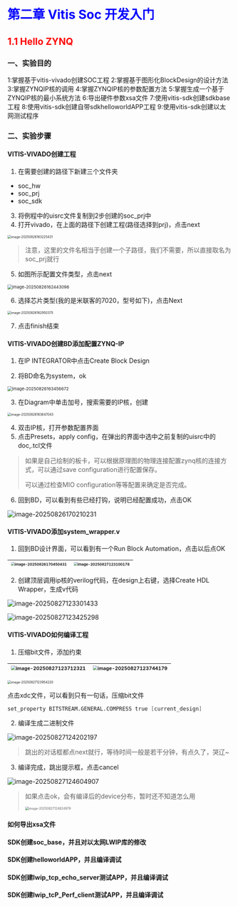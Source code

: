 # <font color = blue>第二章 Vitis Soc 开发入门</font>

## <font color = red>1.1 Hello ZYNQ</font>

### 一、实验目的

1:掌握基于vitis-vivado创建SOC工程
2:掌握基于图形化BlockDesign的设计方法
3:掌握ZYNQIP核的调用
4:掌握ZYNQIP核的参数配置方法
5:掌握生成一个基于ZYNQIP核的最小系统方法
6:导出硬件参数xsa文件
7:使用vitis-sdk创建sdkbase工程
8:使用vitis-sdk创建自带sdkhelloworldAPP工程
9:使用vitis-sdk创建以太网测试程序

### 二、实验步骤

#### VITIS-VIVADO创建工程

1. 在需要创建的路径下新建三个文件夹

- soc_hw
- soc_prj
- soc_sdk

3. 将例程中的uisrc文件复制到2步创建的soc_prj中
4. 打开vivado，在上面的路径下创建工程(路径选择到prj)，点击next

<img src="https://fredericklog-1375058270.cos.ap-nanjing.myqcloud.com/typora/image-20250826163225431.png" alt="image-20250826163225431" style="zoom: 50%;" />

> 注意，这里的文件名相当于创建一个子路径，我们不需要，所以直接取名为soc_prj就行

5. 如图所示配置文件类型，点击next

<img src="https://fredericklog-1375058270.cos.ap-nanjing.myqcloud.com/typora/image-20250826162443096.png" alt="image-20250826162443096" style="zoom: 67%;" />

6. 选择芯片类型(我的是米联客的7020，型号如下)，点击Next

<img src="https://fredericklog-1375058270.cos.ap-nanjing.myqcloud.com/typora/image-20250826162950375.png" alt="image-20250826162950375" style="zoom: 50%;" />

7. 点击finish结束



#### VITIS-VIVADO创建BD添加配置ZYNQ-IP

1. 在IP INTEGRATOR中点击Create Block Design

2. 将BD命名为system，ok

<img src="https://fredericklog-1375058270.cos.ap-nanjing.myqcloud.com/typora/image-20250826163456672.png" alt="image-20250826163456672" style="zoom: 67%;" />

3. 在Diagram中单击加号，搜索需要的IP核，创建

<img src="https://fredericklog-1375058270.cos.ap-nanjing.myqcloud.com/typora/image-20250826163647043.png" alt="image-20250826163647043" style="zoom: 50%;" />

4. 双击IP核，打开参数配置界面
5. 点击Presets，apply config，在弹出的界面中选中之前复制的uisrc中的doc,.tcl文件

> 如果是自己绘制的板卡，可以根据原理图的物理连接配置zynq核的连接方式，可以通过save configuration进行配置保存。
>
> 可以通过检查MIO configuration等等配置来确定是否完成。

6. 回到BD，可以看到有些已经打钩，说明已经配置成功，点击OK

![image-20250826170210231](https://fredericklog-1375058270.cos.ap-nanjing.myqcloud.com/typora/image-20250826170210231.png)









#### VITIS-VIVADO添加system_wrapper.v

1. 回到BD设计界面，可以看到有一个Run Block Automation，点击以后点OK

| <img src="https://fredericklog-1375058270.cos.ap-nanjing.myqcloud.com/typora/image-20250826170450431.png" alt="image-20250826170450431" style="zoom:50%;" /> | <img src="https://fredericklog-1375058270.cos.ap-nanjing.myqcloud.com/typora/image-20250827123100178.png" alt="image-20250827123100178" style="zoom:50%;" /> |
| ------------------------------------------------------------ | ------------------------------------------------------------ |

2. 创建顶层调用ip核的verilog代码，在design上右键，选择Create HDL Wrapper，生成v代码

<img src="https://fredericklog-1375058270.cos.ap-nanjing.myqcloud.com/typora/image-20250827123301433.png" alt="image-20250827123301433"  />

![image-20250827123425298](https://fredericklog-1375058270.cos.ap-nanjing.myqcloud.com/typora/image-20250827123425298.png)



#### VITIS-VIVADO如何编译工程

1. 压缩bit文件，添加约束

| <img src="https://fredericklog-1375058270.cos.ap-nanjing.myqcloud.com/typora/image-20250827123712321.png" alt="image-20250827123712321" style="zoom: 67%;" /> | <img src="https://fredericklog-1375058270.cos.ap-nanjing.myqcloud.com/typora/image-20250827123744179.png" alt="image-20250827123744179" style="zoom:67%;" /> |
| ------------------------------------------------------------ | ------------------------------------------------------------ |

<img src="https://fredericklog-1375058270.cos.ap-nanjing.myqcloud.com/typora/image-20250827123954220.png" alt="image-20250827123954220" style="zoom:50%;" />

点击xdc文件，可以看到只有一句话，压缩bit文件

```verilog
set_property BITSTREAM.GENERAL.COMPRESS true [current_design]
```

2. 编译生成二进制文件

![image-20250827124202197](https://fredericklog-1375058270.cos.ap-nanjing.myqcloud.com/typora/image-20250827124202197.png)

> 跳出的对话框都点next就行，等待时间一般是若干分钟，有点久了，哭辽~

3. 编译完成，跳出提示框，点击cancel

![image-20250827124604907](https://fredericklog-1375058270.cos.ap-nanjing.myqcloud.com/typora/image-20250827124604907.png)

> 如果点击ok，会有编译后的device分布，暂时还不知道怎么用
>
> <img src="https://fredericklog-1375058270.cos.ap-nanjing.myqcloud.com/typora/image-20250827124824979.png" alt="image-20250827124824979" style="zoom:50%;" />

#### 如何导出xsa文件



#### SDK创建soc_base，并且对以太网LWIP库的修改



#### SDK创建helloworldAPP，并且编译调试



#### SDK创建Iwip_tcp_echo_server测试APP，并且编译调试



#### SDK创建Iwip_tcP_Perf_client测试APP，并且编译调试



